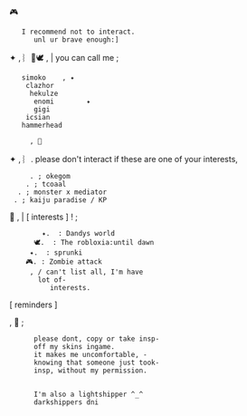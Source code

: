 🎮
    

       I recommend not to interact.
          unl ur brave enough:]


✦  , ︴🌊🕊 , | you can call me ;
        
       simoko    , ✦
        clazhor
         hekulze
          enomi        ✦
          gigi
        icsian
       hammerhead
       
         , 🦈


✦  , ︴.  please don't interact if these are one of your interests,

         . ; okegom
        . ; tcoaal
      . ; monster x mediator
     . ; kaiju paradise / KP

 🫧 , | [ interests ] ! ;

            ✦.  : Dandys world
          🕊.  : The robloxia:until dawn
         ✦.  : sprunki
        🎮. : Zombie attack
         , / can't list all, I'm have
           lot of-
              interests.



 [ reminders ]

 , 🦈 ; 

          please dont, copy or take insp-
          off my skins ingame. 
          it makes me uncomfortable, - 
          knowing that someone just took-
          insp, without my permission. 


          I'm also a lightshipper ^_^
          darkshippers dni
        
 